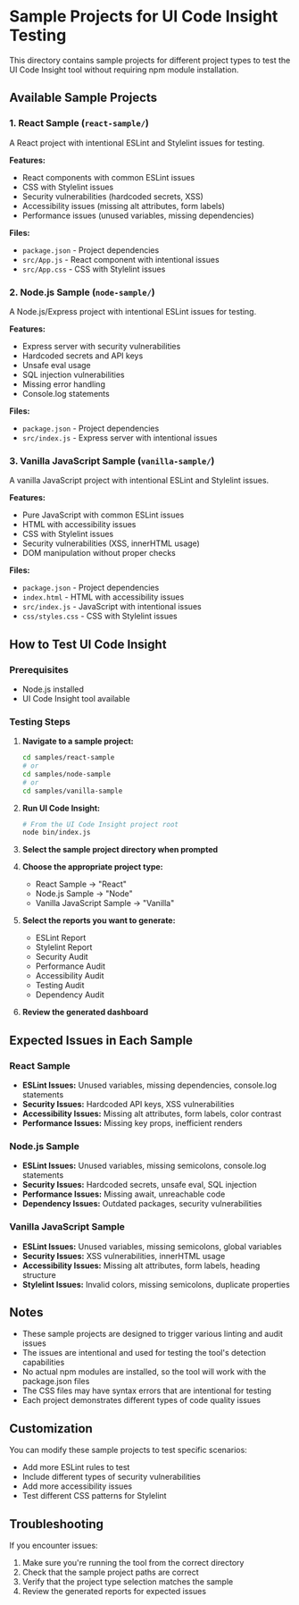 # Sample Projects for UI Code Insight Testing

This directory contains sample projects for different project types to test the UI Code Insight tool without requiring npm module installation.

## Available Sample Projects

### 1. React Sample (`react-sample/`)
A React project with intentional ESLint and Stylelint issues for testing.

**Features:**
- React components with common ESLint issues
- CSS with Stylelint issues
- Security vulnerabilities (hardcoded secrets, XSS)
- Accessibility issues (missing alt attributes, form labels)
- Performance issues (unused variables, missing dependencies)

**Files:**
- `package.json` - Project dependencies
- `src/App.js` - React component with intentional issues
- `src/App.css` - CSS with Stylelint issues

### 2. Node.js Sample (`node-sample/`)
A Node.js/Express project with intentional ESLint issues for testing.

**Features:**
- Express server with security vulnerabilities
- Hardcoded secrets and API keys
- Unsafe eval usage
- SQL injection vulnerabilities
- Missing error handling
- Console.log statements

**Files:**
- `package.json` - Project dependencies
- `src/index.js` - Express server with intentional issues

### 3. Vanilla JavaScript Sample (`vanilla-sample/`)
A vanilla JavaScript project with intentional ESLint and Stylelint issues.

**Features:**
- Pure JavaScript with common ESLint issues
- HTML with accessibility issues
- CSS with Stylelint issues
- Security vulnerabilities (XSS, innerHTML usage)
- DOM manipulation without proper checks

**Files:**
- `package.json` - Project dependencies
- `index.html` - HTML with accessibility issues
- `src/index.js` - JavaScript with intentional issues
- `css/styles.css` - CSS with Stylelint issues

## How to Test UI Code Insight

### Prerequisites
- Node.js installed
- UI Code Insight tool available

### Testing Steps

1. **Navigate to a sample project:**
   ```bash
   cd samples/react-sample
   # or
   cd samples/node-sample
   # or
   cd samples/vanilla-sample
   ```

2. **Run UI Code Insight:**
   ```bash
   # From the UI Code Insight project root
   node bin/index.js
   ```

3. **Select the sample project directory when prompted**

4. **Choose the appropriate project type:**
   - React Sample → "React"
   - Node.js Sample → "Node"
   - Vanilla JavaScript Sample → "Vanilla"

5. **Select the reports you want to generate:**
   - ESLint Report
   - Stylelint Report
   - Security Audit
   - Performance Audit
   - Accessibility Audit
   - Testing Audit
   - Dependency Audit

6. **Review the generated dashboard**

## Expected Issues in Each Sample

### React Sample
- **ESLint Issues:** Unused variables, missing dependencies, console.log statements
- **Security Issues:** Hardcoded API keys, XSS vulnerabilities
- **Accessibility Issues:** Missing alt attributes, form labels, color contrast
- **Performance Issues:** Missing key props, inefficient renders

### Node.js Sample
- **ESLint Issues:** Unused variables, missing semicolons, console.log statements
- **Security Issues:** Hardcoded secrets, unsafe eval, SQL injection
- **Performance Issues:** Missing await, unreachable code
- **Dependency Issues:** Outdated packages, security vulnerabilities

### Vanilla JavaScript Sample
- **ESLint Issues:** Unused variables, missing semicolons, global variables
- **Security Issues:** XSS vulnerabilities, innerHTML usage
- **Accessibility Issues:** Missing alt attributes, form labels, heading structure
- **Stylelint Issues:** Invalid colors, missing semicolons, duplicate properties

## Notes

- These sample projects are designed to trigger various linting and audit issues
- The issues are intentional and used for testing the tool's detection capabilities
- No actual npm modules are installed, so the tool will work with the package.json files
- The CSS files may have syntax errors that are intentional for testing
- Each project demonstrates different types of code quality issues

## Customization

You can modify these sample projects to test specific scenarios:
- Add more ESLint rules to test
- Include different types of security vulnerabilities
- Add more accessibility issues
- Test different CSS patterns for Stylelint

## Troubleshooting

If you encounter issues:
1. Make sure you're running the tool from the correct directory
2. Check that the sample project paths are correct
3. Verify that the project type selection matches the sample
4. Review the generated reports for expected issues 